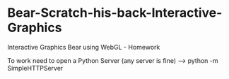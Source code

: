 # Bear-Scratch-his-back-Interactive-Graphics
Interactive Graphics Bear using WebGL - Homework

To work need to open a Python Server (any server is fine) --> python -m SimpleHTTPServer
